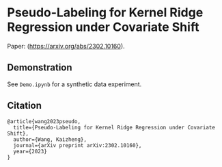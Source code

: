 # Pseudo-Labeling for Kernel Ridge Regression under Covariate Shift

Paper: (https://arxiv.org/abs/2302.10160).


## Demonstration

See `Demo.ipynb` for a synthetic data experiment.


## Citation
```
@article{wang2023pseudo,
  title={Pseudo-Labeling for Kernel Ridge Regression under Covariate Shift},
  author={Wang, Kaizheng},
  journal={arXiv preprint arXiv:2302.10160},
  year={2023}
}
```
